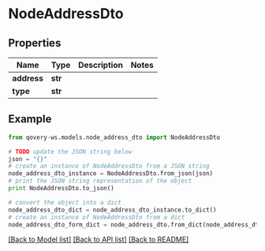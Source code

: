 # NodeAddressDto


## Properties
Name | Type | Description | Notes
------------ | ------------- | ------------- | -------------
**address** | **str** |  | 
**type** | **str** |  | 

## Example

```python
from qovery-ws.models.node_address_dto import NodeAddressDto

# TODO update the JSON string below
json = "{}"
# create an instance of NodeAddressDto from a JSON string
node_address_dto_instance = NodeAddressDto.from_json(json)
# print the JSON string representation of the object
print NodeAddressDto.to_json()

# convert the object into a dict
node_address_dto_dict = node_address_dto_instance.to_dict()
# create an instance of NodeAddressDto from a dict
node_address_dto_form_dict = node_address_dto.from_dict(node_address_dto_dict)
```
[[Back to Model list]](../README.md#documentation-for-models) [[Back to API list]](../README.md#documentation-for-api-endpoints) [[Back to README]](../README.md)


